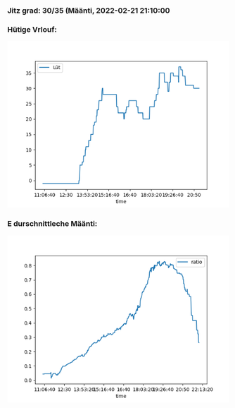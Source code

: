 ### Jitz grad: 30/35 (Määnti, 2022-02-21 21:10:00

### Hütige Vrlouf:
![Graph](Today.png)

### E durschnittleche Määnti:
![Graph](Määnti.png)